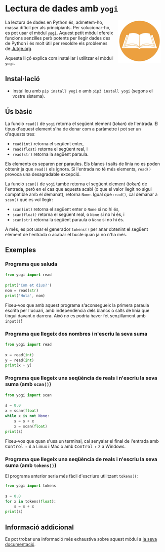 # Lectura de dades amb `yogi`

<img src='./lectura.png' style='height: 10em; float: right; margin: 0 0 1em 1em;'/>

La lectura de dades en Python és, admetem-ho, massa difícil per als
principiants. Per solucionar-ho, es pot usar el mòdul
[`yogi`](https://github.com/jutge-org/yogi). Aquest petit mòdul
ofereix funcions senzilles però potents per llegir dades des de Python i és molt útil per resoldre els
problemes de [Jutge.org](https:/jutge.org).

Aquesta lliçó explica com instal·lar i utilitzar el mòdul `yogi`.

## Instal·lació

-   Instal·leu amb `pip install yogi` o amb `pip3 install yogi`
    (segons el vostre sistema).

## Ús bàsic

La funció `read()` de `yogi` retorna el següent element (_token_) de l'entrada.
El tipus d'aquest element s'ha de donar com a paràmetre i pot ser un d'aquests tres:

-   `read(int)` retorna el següent enter,
-   `read(float)` retorna el següent real, i
-   `read(str)` retorna la següent paraula.

Els elements es separen per paraules. Els blancs i salts de línia no es poden obtenir ja que `read()` els ignora. Si l'entrada no té més elements, `read()` provoca una desagradable excepció.

La funció `scan()` de `yogi` també retorna el següent element (_token_) de l'entrada, però en el cas que aquesta acabi (o que el valor llegit no sigui compatible amb el demanat), retorna `None`. Igual que `read()`, cal demanar a `scan()` què es vol llegir:

-   `scan(int)` retorna el següent enter o `None` si no hi és,
-   `scan(float)` retorna el següent real, o `None` si no hi és, i
-   `scan(str)` retorna la següent paraula o `None` si no hi és.

A més, es pot usar el generador `tokens()` per anar obtenint el següent element de l'entrada o acabar el bucle quan ja no n'ha més.

## Exemples

### Programa que saluda

```python
from yogi import read

print('Com et dius?')
nom = read(str)
print('Hola', nom)
```

Fixeu-vos que amb aquest programa s'aconsegueix la primera paraula escrita per l'usuari,
amb independència dels blancs o salts de línia que tingui davant o darrera. Això no es podria
haver fet senzillament amb `input()`!

### Programa que llegeix dos nombres i n'escriu la seva suma

```python
from yogi import read

x = read(int)
y = read(int)
print(x + y)
```

### Programa que llegeix una seqüència de reals i n'escriu la seva suma (amb `scan()`)

```python
from yogi import scan

s = 0.0
x = scan(float)
while x is not None:
    s = s + x
    x = scan(float)
print(s)
```

Fixeu-vos que quan s'usa un terminal, cal senyalar el final de l'entrada amb
<kbd>Control</kbd> + <kbd>d</kbd> a Linux i Mac o amb <kbd>Control</kbd> +
<kbd>z</kbd> a Windows.

### Programa que llegeix una seqüència de reals i n'escriu la seva suma (amb `tokens()`)

El programa anterior seria més fàcil d'escriure utilitzant `tokens()`:

```python
from yogi import tokens

s = 0.0
for x in tokens(float):
    s = s + x
print(s)
```

## Informació addicional

Es pot trobar una informació més exhaustiva sobre aquest mòdul a [la seva
documentació](https://github.com/jutge-org/yogi/blob/master/README.md).

<Autors autors="jpetit"/>
